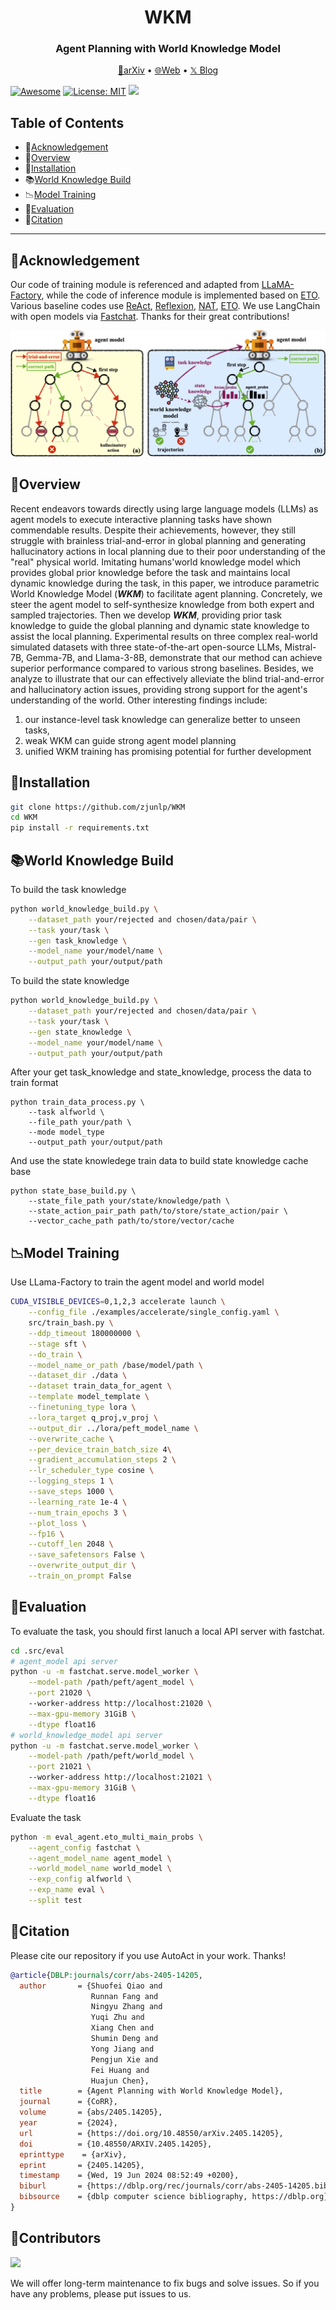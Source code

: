 <h1 align="center"> WKM </h1>
<h3 align="center"> Agent Planning with World Knowledge Model </h3>

<p align="center">
  <a href="https://arxiv.org/abs/2405.14205">📄arXiv</a> •
  <a href="https://www.zjukg.org/project/WKM/">🌐Web</a> •
    <a href="https://x.com/omarsar0/status/1793851075411296761">𝕏 Blog</a>
</p>

[![Awesome](https://awesome.re/badge.svg)](https://github.com/zjunlp/WKM) 
[![License: MIT](https://img.shields.io/badge/License-MIT-green.svg)](https://opensource.org/licenses/MIT)
![](https://img.shields.io/github/last-commit/zjunlp/WKM?color=green) 

## Table of Contents

- 🌻[Acknowledgement](#🌻acknowledgement)
- 🌟[Overview](#🌟overview)
- 🔧[Installation](#🔧installation)
- 📚[World Knowledge Build](#📚world-knowledge-build)
- 📉[Model Training](#📉model-training)
- 🧐[Evaluation](#🧐evaluation)
- 🚩[Citation](#🚩Citation)

---



## 🌻Acknowledgement

Our code of training module is referenced and adapted from [LLaMA-Factory](https://github.com/hiyouga/LLaMA-Factory), while the code of inference module is implemented based on [ETO](https://github.com/Yifan-Song793/ETO). Various baseline codes use [ReAct](https://github.com/ysymyth/ReAct), [Reflexion](https://github.com/noahshinn/reflexion), [NAT](https://github.com/reason-wang/nat), [ETO](https://github.com/Yifan-Song793/ETO). We use LangChain with open models via [Fastchat](https://github.com/lm-sys/FastChat/blob/main/docs/langchain_integration.md). Thanks for their great contributions!



![alt text](model_pic.png)

## 🌟Overview

Recent endeavors towards directly using large language models (LLMs) as agent models to execute interactive planning tasks have shown commendable results. Despite their achievements, however, they still struggle with brainless trial-and-error in global planning and generating hallucinatory actions in local planning due to their poor understanding of the "real" physical world. Imitating humans'world knowledge model which provides global prior knowledge before the task and maintains local dynamic knowledge during the task, in this paper, we introduce parametric World Knowledge Model (***WKM***) to facilitate agent planning. Concretely, we steer the agent model to self-synthesize knowledge from both expert and sampled trajectories. Then we develop ***WKM***, providing prior task knowledge to guide the global planning and dynamic state knowledge to assist the local planning. Experimental results on three complex real-world simulated datasets with three state-of-the-art open-source LLMs, Mistral-7B, Gemma-7B, and Llama-3-8B, demonstrate that our method can achieve superior performance compared to various strong baselines. Besides, we analyze to illustrate that our can effectively alleviate the blind trial-and-error and hallucinatory action issues, providing strong support for the agent's understanding of the world. 
Other interesting findings include: 
1) our instance-level task knowledge can generalize better to unseen tasks, 
2) weak WKM can guide strong agent model planning
3) unified WKM training has promising potential for further development



## 🔧Installation

```bash
git clone https://github.com/zjunlp/WKM
cd WKM
pip install -r requirements.txt
```

## 📚World Knowledge Build

To build the task knowledge
```sh
python world_knowledge_build.py \
    --dataset_path your/rejected and chosen/data/pair \
    --task your/task \
    --gen task_knowledge \
    --model_name your/model/name \
    --output_path your/output/path
```

To build the state knowledge
```sh
python world_knowledge_build.py \
    --dataset_path your/rejected and chosen/data/pair \
    --task your/task \
    --gen state_knowledge \
    --model_name your/model/name \
    --output_path your/output/path
```

After your get task_knowledge and state_knowledge, process the data to train format
```
python train_data_process.py \
    --task alfworld \
    --file_path your/path \
    --mode model_type
    --output_path your/output/path
```

And use the state knowledege train data to build state knowledge cache base
```
python state_base_build.py \
    --state_file_path your/state/knowledge/path \
    --state_action_pair_path path/to/store/state_action/pair \
    --vector_cache_path path/to/store/vector/cache
```


## 📉Model Training

Use LLama-Factory to train the agent model and world model 
```sh
CUDA_VISIBLE_DEVICES=0,1,2,3 accelerate launch \
    --config_file ./examples/accelerate/single_config.yaml \
    src/train_bash.py \
    --ddp_timeout 180000000 \
    --stage sft \
    --do_train \
    --model_name_or_path /base/model/path \
    --dataset_dir ./data \
    --dataset train_data_for_agent \
    --template model_template \
    --finetuning_type lora \
    --lora_target q_proj,v_proj \
    --output_dir ../lora/peft_model_name \
    --overwrite_cache \
    --per_device_train_batch_size 4\
    --gradient_accumulation_steps 2 \
    --lr_scheduler_type cosine \
    --logging_steps 1 \
    --save_steps 1000 \
    --learning_rate 1e-4 \
    --num_train_epochs 3 \
    --plot_loss \
    --fp16 \
    --cutoff_len 2048 \
    --save_safetensors False \
    --overwrite_output_dir \
    --train_on_prompt False
```

## 🧐Evaluation


To evaluate the task, you should first lanuch a local API server with fastchat.
```sh
cd .src/eval
# agent_model api server
python -u -m fastchat.serve.model_worker \
    --model-path /path/peft/agent_model \
    --port 21020 \ 
    --worker-address http://localhost:21020 \
    --max-gpu-memory 31GiB \
    --dtype float16
# world_knowledge_model api server
python -u -m fastchat.serve.model_worker \
    --model-path /path/peft/world_model \
    --port 21021 \ 
    --worker-address http://localhost:21021 \
    --max-gpu-memory 31GiB \
    --dtype float16
```

Evaluate the task
```sh
python -m eval_agent.eto_multi_main_probs \
    --agent_config fastchat \
    --agent_model_name agent_model \
    --world_model_name world_model \
    --exp_config alfworld \
    --exp_name eval \
    --split test
```

## 🚩Citation

Please cite our repository if you use AutoAct in your work. Thanks!

```bibtex
@article{DBLP:journals/corr/abs-2405-14205,
  author       = {Shuofei Qiao and
                  Runnan Fang and
                  Ningyu Zhang and
                  Yuqi Zhu and
                  Xiang Chen and
                  Shumin Deng and
                  Yong Jiang and
                  Pengjun Xie and
                  Fei Huang and
                  Huajun Chen},
  title        = {Agent Planning with World Knowledge Model},
  journal      = {CoRR},
  volume       = {abs/2405.14205},
  year         = {2024},
  url          = {https://doi.org/10.48550/arXiv.2405.14205},
  doi          = {10.48550/ARXIV.2405.14205},
  eprinttype    = {arXiv},
  eprint       = {2405.14205},
  timestamp    = {Wed, 19 Jun 2024 08:52:49 +0200},
  biburl       = {https://dblp.org/rec/journals/corr/abs-2405-14205.bib},
  bibsource    = {dblp computer science bibliography, https://dblp.org}
}
```



## 🎉Contributors

<a href="https://github.com/zjunlp/AutoAct/graphs/contributors">
  <img src="https://contrib.rocks/image?repo=zjunlp/WKM" /></a>

We will offer long-term maintenance to fix bugs and solve issues. So if you have any problems, please put issues to us.
